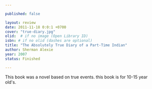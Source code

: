 ```yaml
---

published: false

layout: review
date: 2011-11-18 0:0:1 +0700
cover: "true-diary.jpg"
olid:  # if no image (Open Library ID)
isbn: # if no olid (dashes are optional)
title: "The Absolutely True Diary of a Part-Time Indian"
author: Sherman Alexie
year: 2007
status: Finished 

---
```


This book was a novel based on true events. this book is for 10-15 year old's.
